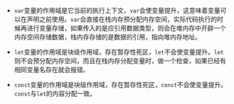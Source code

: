 - `var`变量的作用域是它当前的执行上下文，`var`会使变量提升，这意味着变量可以在声明之前使用。`var`会直接在栈内存预分配内存空间，实际代码执行的时候再进行变量存储，如果传入的是应引用数据类型，则会在堆内存中开辟一个内存空间存储数据，栈内存存储的是数据的引用，指向堆内存地址。

- `let`变量的作用域是块级作用域，存在暂存性死区，`let`不会使变量提升。`let`则不会预分配内存空间，而且在栈内存分配变量时，做一个检查，如果已经有相同变量名存在就会报错。

- `const`变量的作用域是块级作用域，存在暂存性死区，`const`不会使变量提升。`const`与`let`的内容分配一致。
